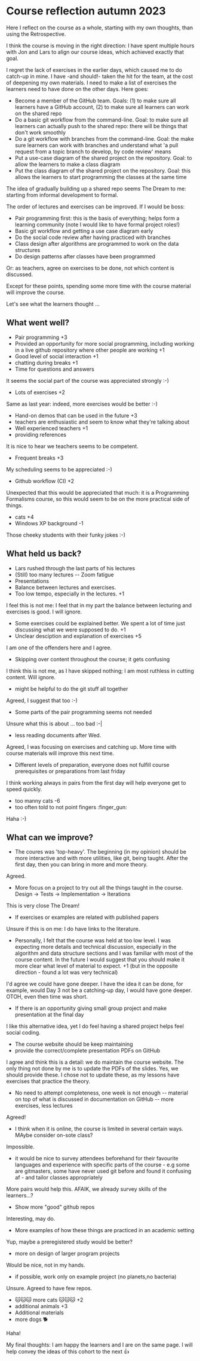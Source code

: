 # Course reflection autumn 2023

Here I reflect on the course as a whole,
starting with my own thoughts, than using
the Retrospective.

I think the course is moving in the
right direction: I have spent multiple
hours with Jon and Lars to align our course
ideas, which achieved exactly that goal.

I regret the lack of exercises in the earlier
days, which caused me to do catch-up in
mine. I have -and should!- taken the hit
for the team, at the cost of deepening my
own materials. I need to make a list
of exercises the learners need to have done
on the other days. Here goes:

 * Become a member of the GitHub team. Goals:
   (1) to make sure all learners have a GitHub
   account, (2) to make sure all learners
   can work on the shared repo
 * Do a basic git workflow from the 
   command-line. Goal: to make sure all
   learners can actually push to the shared
   repo: there will be things that don't work
   smoothly
 * Do a git workflow with branches from the
   command-line. Goal: the make sure learners
   can work with branches and understand what
   'a pull request from a topic branch to
   develop, by code review' means
 * Put a use-case diagram of the shared project
   on the repository. Goal: to allow the
   learners to make a class diagram
 * Put the class diagram of the shared project
   on the repository. Goal: this allows the
   learners to start programming the classes
   at the same time

The idea of gradually building up
a shared repo seems The Dream to me:
starting from informal development to
formal.

The order of lectures and exercises can 
be improved. If I would be boss:

 * Pair programming first: this is the basis
   of everything; helps form
   a learning community (note I would like to
   have formal project roles!)
 * Basic git workflow and getting a
   use case diagram early
 * Do the social code review after having
   practiced with branches
 * Class design after algorithms are
   programmed to work on the data structures
 * Do design patterns after classes have
   been programmed

Or: as teachers, agree on exercises to be done,
not which content is discussed.

Except for these points, spending some 
more time with the course material will 
improve the course.

Let's see what the learners thought ...

## What went well?

- Pair programming +3
- Provided an opportunity for more social programming, including working in a live github repository where other people are working +1
- Good level of social interaction +1
- chatting during breaks +1
- Time for questions and answers

It seems the social part of the course
was appreciated strongly :-)

- Lots of exercises +2

Same as last year: indeed, more exercises
would be better :-)

- Hand-on demos that can be used in the future +3
- teachers are enthusiastic and seem to know what they're talking about
- Well experienced teachers +1
- providing references

It is nice to hear we teachers seems to be
competent.

- Frequent breaks +3

My scheduling seems to be appreciated :-)

- Github workflow (CI) +2

Unexpected that this would be appreciated
that much: it is a Programming Formalisms
course, so this would seem to be on the
more practical side of things.

- cats +4
- Windows XP background -1

Those cheeky students with their 
funky jokes :-)

## What held us back?


- Lars rushed through the last parts of his lectures
- (Still) too many lectures -- Zoom fatigue
- Presentations
- Balance between lectures and exercises. 
- Too low tempo, especially in the lectures. +1

I feel this is not me: I feel that in my
part the balance between lecturing
and exercises is good. I will ignore.

- Some exercises could be explained better. We spent a lot of time just discussing what we were supposed to do. +1
- Unclear desciption and explanation of exercises +5

I am one of the offenders here and I agree.

- Skipping over content throughout the course; it gets confusing

I think this is not me, as I have skipped
nothing; I am most ruthless in cutting
content. Will ignore.

- might be helpful to do the git stuff all together

Agreed, I suggest that too :-)

- Some parts of the pair programming seems not needed

Unsure what this is about ... too bad :-|

- less reading documents after Wed.

Agreed, I was focusing on exercises and
catching up. More time with course materials
will improve this next time.

- Different levels of preparation, everyone does not fulfill course prerequisites or preparations from last friday

I think working always in pairs from the
first day will help everyone get to speed
quickly.

- too manny cats -6
- too often told to not point fingers :finger_gun:

Haha :-)

## What can we improve?

- The coures was 'top-heavy'. The beginning (in my opinion) should be more interactive and with more utilities, like git, being taught. After the first day, then you can bring in more and more theory.

Agreed.


- More focus on a project to try out all the things taught in the course. Design -> Tests -> Implementation -> Iterations

This is very close The Dream!

- If exercises or examples are related with published papers 

Unsure if this is on me: I do have links
to the literature.

- Personally, I felt that the course was held at too low level. I was expecting more details and technical discussion, especially in the algorithm and data structure sections and I was familiar with most of the course content. In the future I would suggest that you should make it more clear what level of material to expect. +1 (but in the opposite direction - found a lot was very technical)

I'd agree we could have gone deeper. I have
the idea it can be done, for example, would
Day 3 not be a catching-up day, I would have
gone deeper. OTOH, even then time was short.

- If there is an opportunity giving small group project and make presentation at the final day

I like this alternative idea, yet I do
feel having a shared project helps
feel social coding.

- The course website should be keep maintaining
- provide the correct/complete presentation PDFs on GitHub

I agree and think this is a detail: we
do maintain the course website. The only thing
not done by me is to update the PDFs of the
slides. Yes, we should provide these. I chose
not to update these, as my lessons have
exercises that practice the theory.

- No need to attempt completeness, one week is not enough -- material on top of what is discussed in documentation on GitHub -- more exercises, less lectures

Agreed!


- I think when it is online, the course is limited in several certain ways. MAybe consider on-sote class?

Impossible.

- it would be nice to survey attendees beforehand for their favourite languages and experience with specific parts of the course - e.g some are gitmasters, some have never used git before and found it confusing af - and tailor classes appropriately

More pairs would help this. AFAIK, we already
survey skills of the learners...?

- Show more "good" github repos

Interesting, may do.

- More examples of how these things are practiced in an academic setting

Yup, maybe a preregistered study would be
better?

- more on design of larger program projects

Would be nice, not in my hands.

- if possible, work only on example project (no planets,no bacteria)

Unsure. Agreed to have few repos.

- 🐱🐱🐱 more cats 🐱🐱🐱 +2
- additional animals +3
- Additional materials
- more dogs :dog2: 

Haha!

My final thoughts:
I am happy the learners and I are on the
same page. I will help convey the ideas
of this cohort to the next :+1:
